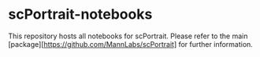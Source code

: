 # scPortrait-notebooks

This repository hosts all notebooks for scPortrait. Please refer to the main [package][https://github.com/MannLabs/scPortrait] for further information.
